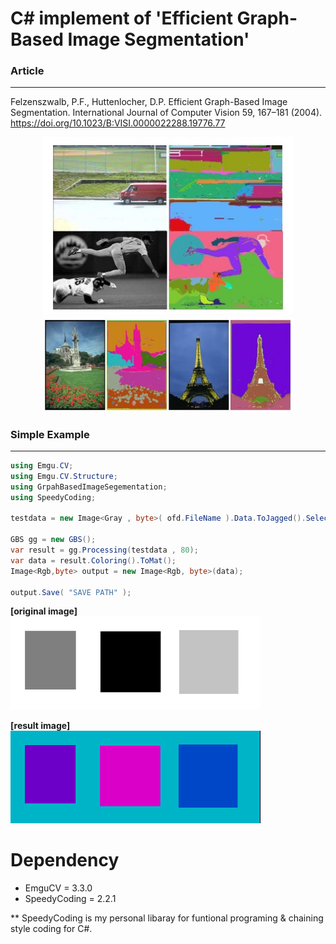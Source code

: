 
# C# implement of 'Efficient Graph-Based Image Segmentation' 


### Article
---
Felzenszwalb, P.F., Huttenlocher, D.P. Efficient Graph-Based Image Segmentation. International Journal of Computer Vision 59, 167–181 (2004). 
https://doi.org/10.1023/B:VISI.0000022288.19776.77


<p align="center">
    <img src="https://github.com/jaewoo-so/Cs_Graph-Based_Image_Segmentation/blob/master/img/paper_example1.jpg?raw=true"  width="400" />
    <br/>
    <img src="https://github.com/jaewoo-so/Cs_Graph-Based_Image_Segmentation/blob/master/img/paper_example2.jpg?raw=true"  width="400" />
</p>


        
### Simple Example 
---

```csharp
using Emgu.CV;
using Emgu.CV.Structure;
using GrpahBasedImageSegementation;
using SpeedyCoding;

testdata = new Image<Gray , byte>( ofd.FileName ).Data.ToJagged().Select( f => f.Select( s => s [ 0 ] ).ToArray() ).ToArray();

GBS gg = new GBS();
var result = gg.Processing(testdata , 80);
var data = result.Coloring().ToMat();
Image<Rgb,byte> output = new Image<Rgb, byte>(data);

output.Save( "SAVE PATH" );

```

**[original image]**    
<img src="https://github.com/jaewoo-so/Cs_Graph-Based_Image_Segmentation/blob/master/img/Test.bmp"  width="400" />


**[result image]**    
<img src="https://github.com/jaewoo-so/Cs_Graph-Based_Image_Segmentation/blob/master/img/Result.bmp"  width="400" />
    


    
# Dependency
- EmguCV = 3.3.0
- SpeedyCoding = 2.2.1


** SpeedyCoding is my personal libaray for funtional programing & chaining style coding for C#. 